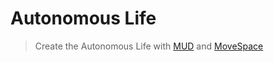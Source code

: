 # Autonomous Life

> Create the Autonomous Life with [MUD](https://mud.dev/) and [MoveSpace](https://movespace.xyz)
